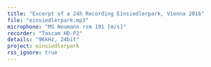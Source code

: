 ```yaml
---
title: "Excerpt of a 24h Recording Einsiedlerpark, Vienna 2016"
file: "einsiedlerpark.mp3"
microphone: "MS Neumann rsm 191 [m/s]"
recorder: "Tascam HD-P2"
details: "96kHz, 24bit"
project: einsiedlerpark
rss_ignore: true
---
```

